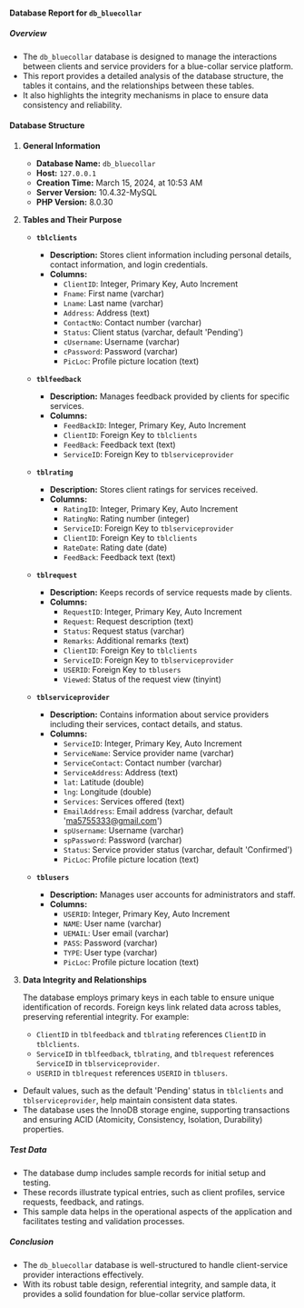 #### Database Report for `db_bluecollar`

##### Overview
- The `db_bluecollar` database is designed to manage the interactions between clients and service providers for a blue-collar service platform. 
- This report provides a detailed analysis of the database structure, the tables it contains, and the relationships between these tables. 
- It also highlights the integrity mechanisms in place to ensure data consistency and reliability.

#### Database Structure

1. **General Information**
   - **Database Name:** `db_bluecollar`
   - **Host:** `127.0.0.1`
   - **Creation Time:** March 15, 2024, at 10:53 AM
   - **Server Version:** 10.4.32-MySQL
   - **PHP Version:** 8.0.30

2. **Tables and Their Purpose**

   - **`tblclients`**
     - **Description:** Stores client information including personal details, contact information, and login credentials.
     - **Columns:**
       - `ClientID`: Integer, Primary Key, Auto Increment
       - `Fname`: First name (varchar)
       - `Lname`: Last name (varchar)
       - `Address`: Address (text)
       - `ContactNo`: Contact number (varchar)
       - `Status`: Client status (varchar, default 'Pending')
       - `cUsername`: Username (varchar)
       - `cPassword`: Password (varchar)
       - `PicLoc`: Profile picture location (text)
   
   - **`tblfeedback`**
     - **Description:** Manages feedback provided by clients for specific services.
     - **Columns:**
       - `FeedBackID`: Integer, Primary Key, Auto Increment
       - `ClientID`: Foreign Key to `tblclients`
       - `FeedBack`: Feedback text (text)
       - `ServiceID`: Foreign Key to `tblserviceprovider`
   
   - **`tblrating`**
     - **Description:** Stores client ratings for services received.
     - **Columns:**
       - `RatingID`: Integer, Primary Key, Auto Increment
       - `RatingNo`: Rating number (integer)
       - `ServiceID`: Foreign Key to `tblserviceprovider`
       - `ClientID`: Foreign Key to `tblclients`
       - `RateDate`: Rating date (date)
       - `FeedBack`: Feedback text (text)
   
   - **`tblrequest`**
     - **Description:** Keeps records of service requests made by clients.
     - **Columns:**
       - `RequestID`: Integer, Primary Key, Auto Increment
       - `Request`: Request description (text)
       - `Status`: Request status (varchar)
       - `Remarks`: Additional remarks (text)
       - `ClientID`: Foreign Key to `tblclients`
       - `ServiceID`: Foreign Key to `tblserviceprovider`
       - `USERID`: Foreign Key to `tblusers`
       - `Viewed`: Status of the request view (tinyint)
   
   - **`tblserviceprovider`**
     - **Description:** Contains information about service providers including their services, contact details, and status.
     - **Columns:**
       - `ServiceID`: Integer, Primary Key, Auto Increment
       - `ServiceName`: Service provider name (varchar)
       - `ServiceContact`: Contact number (varchar)
       - `ServiceAddress`: Address (text)
       - `lat`: Latitude (double)
       - `lng`: Longitude (double)
       - `Services`: Services offered (text)
       - `EmailAddress`: Email address (varchar, default 'ma5755333@gmail.com')
       - `spUsername`: Username (varchar)
       - `spPassword`: Password (varchar)
       - `Status`: Service provider status (varchar, default 'Confirmed')
       - `PicLoc`: Profile picture location (text)
   
   - **`tblusers`**
     - **Description:** Manages user accounts for administrators and staff.
     - **Columns:**
       - `USERID`: Integer, Primary Key, Auto Increment
       - `NAME`: User name (varchar)
       - `UEMAIL`: User email (varchar)
       - `PASS`: Password (varchar)
       - `TYPE`: User type (varchar)
       - `PicLoc`: Profile picture location (text)

3. **Data Integrity and Relationships**

   The database employs primary keys in each table to ensure unique identification of records. Foreign keys link related data across tables, preserving referential integrity. For example:
   - `ClientID` in `tblfeedback` and `tblrating` references `ClientID` in `tblclients`.
   - `ServiceID` in `tblfeedback`, `tblrating`, and `tblrequest` references `ServiceID` in `tblserviceprovider`.
   - `USERID` in `tblrequest` references `USERID` in `tblusers`.

  - Default values, such as the default 'Pending' status in `tblclients` and `tblserviceprovider`, help maintain consistent data states. 
  - The database uses the InnoDB storage engine, supporting transactions and ensuring ACID (Atomicity, Consistency, Isolation, Durability) properties.

##### Test Data

- The database dump includes sample records for initial setup and testing.
- These records illustrate typical entries, such as client profiles, service requests, feedback, and ratings.
- This sample data helps in the operational aspects of the application and facilitates testing and validation processes.

##### Conclusion

- The `db_bluecollar` database is well-structured to handle client-service provider interactions effectively. 
- With its robust table design, referential integrity, and sample data, it provides a solid foundation for blue-collar service platform.

